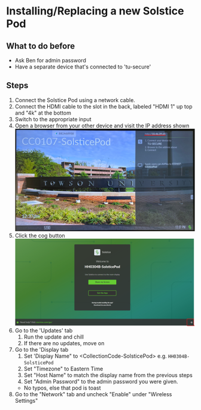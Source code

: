# Installing/Replacing a new Solstice Pod

## What to do before

- Ask Ben for admin password
- Have a separate device that's connected to 'tu-secure'

## Steps

1. Connect the Solstice Pod using a network cable.
2. Connect the HDMI cable to the slot in the back, labeled "HDMI 1" up top and "4k" at the bottom
3. Switch to the appropriate input
4. Open a browser from your other device and visit the IP address shown
   ![Solstice pod page with the IP address highlighted](img/solstice_ip.png)
5. Click the cog button
   ![Solstice Pod page highlighting the cog icon to go to settings](img/solstice_conf.png)
6. Go to the 'Updates' tab
   1. Run the update and chill
   2. If there are no updates, move on
7. Go to the 'Display tab
   1. Set 'Display Name" to <CollectionCode-SolsticePod\> e.g. `HH0304B-SolsticePod`
   2. Set "Timezone" to Eastern Time
   3. Set "Host Name" to match the display name from the previous steps
   4. Set "Admin Password" to the admin password you were given.
    - No typos, else that pod is toast
8. Go to the "Network" tab and uncheck "Enable" under "Wireless Settings"

